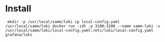 # Install

`
mkdir -p /usr/local/samm/loki
cp local-config.yaml /usr/local/samm/loki
docker run -idt -p 3100:3100 --name samm-loki -v /usr/local/samm/loki/local-config.yaml:/etc/loki/local-config.yaml grafana/loki`